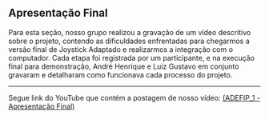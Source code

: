 ## Apresentação Final 

Para esta seção, nosso grupo realizou a gravação de um vídeo descritivo sobre o projeto, contendo as dificuldades enfrentadas para chegarmos a versão final de Joystick Adaptado e realizarmos a integração com o computador.
Cada etapa foi registrada por um participante, e na execução final para demonstração, André Henrique e Luiz Gustavo em conjunto gravaram e detalharam como funcionava cada processo do projeto.

---

Segue link do YouTube que contém a postagem de nosso vídeo:  [(ADEFIP_1 - Apresentação Final)](https://youtu.be/SqD6JBnbXro)
